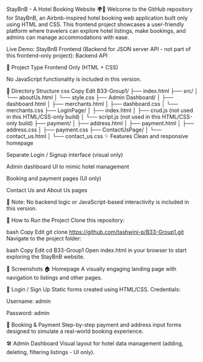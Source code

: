 StayBnB - A Hotel Booking Website 🌍🏨
Welcome to the GitHub repository for StayBnB, an Airbnb-inspired hotel booking web application built only using HTML and CSS. This frontend project showcases a user-friendly platform where travelers can explore hotel listings, make bookings, and admins can manage accommodations with ease.

Live Demo: StayBnB Frontend
(Backend for JSON server API - not part of this frontend-only project): Backend API

📁 Project Type
Frontend Only (HTML + CSS)

No JavaScript functionality is included in this version.

📂 Directory Structure
css
Copy
Edit
B33-Group1/
├── index.html
├── src/
│   └── aboutUs.html
│   └── style.css
├── Admin Dashboard/
│   ├── dashboard.html
│   ├── merchants.html
│   ├── dashboard.css
│   └── merchants.css
├── LoginPage/
│   ├── index.html
│   ├── crud.js (not used in this HTML/CSS-only build)
│   └── script.js (not used in this HTML/CSS-only build)
├── payment/
│   ├── address.html
│   ├── payment.html
│   ├── address.css
│   ├── payment.css
├── ContactUsPage/
│   └── contact_us.html
│   └── contact_us.css
✨ Features
Clean and responsive homepage

Separate Login / Signup interface (visual only)

Admin dashboard UI to mimic hotel management

Booking and payment pages (UI only)

Contact Us and About Us pages

🔔 Note: No backend logic or JavaScript-based interactivity is included in this version.

🚀 How to Run the Project
Clone this repository:

bash
Copy
Edit
git clone https://github.com/tashwini-p/B33-Group1.git
Navigate to the project folder:

bash
Copy
Edit
cd B33-Group1
Open index.html in your browser to start exploring the StayBnB website.

📸 Screenshots
🏠 Homepage
A visually engaging landing page with navigation to listings and other pages.

🔐 Login / Sign Up
Static forms created using HTML/CSS. Credentials:

Username: admin

Password: admin

🧾 Booking & Payment
Step-by-step payment and address input forms designed to simulate a real-world booking experience.

🛠 Admin Dashboard
Visual layout for hotel data management (adding, deleting, filtering listings - UI only).
